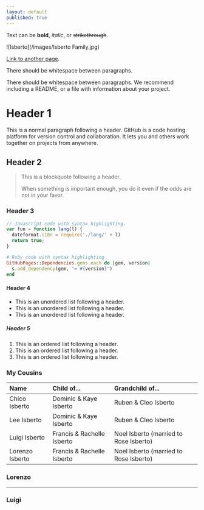 ```yaml
---
layout: default
published: true
---
```


Text can be **bold**, _italic_, or ~~strikethrough~~.

![Isberto](/images/Isberto Family.jpg)

[Link to another page](./another-page.html).

There should be whitespace between paragraphs.

There should be whitespace between paragraphs. We recommend including a README, or a file with information about your project.

# Header 1

This is a normal paragraph following a header. GitHub is a code hosting platform for version control and collaboration. It lets you and others work together on projects from anywhere.

## Header 2

> This is a blockquote following a header.
>
> When something is important enough, you do it even if the odds are not in your favor.

### Header 3

```js
// Javascript code with syntax highlighting.
var fun = function lang(l) {
  dateformat.i18n = require('./lang/' + l)
  return true;
}
```

```ruby
# Ruby code with syntax highlighting
GitHubPages::Dependencies.gems.each do |gem, version|
  s.add_dependency(gem, "= #{version}")
end
```

#### Header 4

*   This is an unordered list following a header.
*   This is an unordered list following a header.
*   This is an unordered list following a header.

##### Header 5

1.  This is an ordered list following a header.
2.  This is an ordered list following a header.
3.  This is an ordered list following a header.

### My Cousins

| Name            | Child of...                | Grandchild of...                        |
|:----------------|:---------------------------|:--------------------------------------- |
| Chico Isberto   | Dominic & Kaye Isberto     | Ruben & Cleo Isberto                    |
| Lee Isberto     | Dominic & Kaye Isberto     | Ruben & Cleo Isberto                    |
| Luigi Isberto   | Francis & Rachelle Isberto | Noel Isberto (married to Rose Isberto)  |
| Lorenzo Isberto | Francis & Rachelle Isberto | Noel Isberto (married to Rose Isberto)  |

### Lorenzo

* * *

### Luigi







